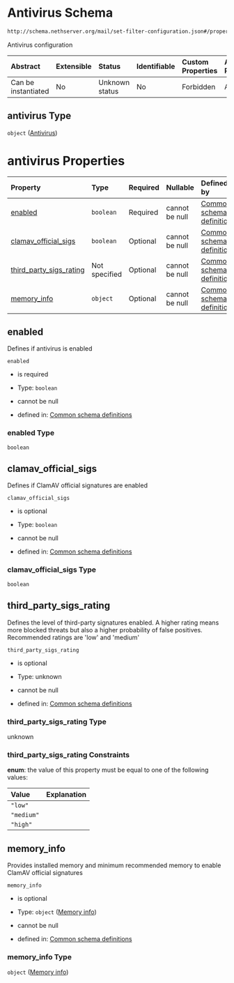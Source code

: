 # Antivirus Schema

```txt
http://schema.nethserver.org/mail/set-filter-configuration.json#/properties/antivirus
```

Antivirus configuration

| Abstract            | Extensible | Status         | Identifiable | Custom Properties | Additional Properties | Access Restrictions | Defined In                                                                                   |
| :------------------ | :--------- | :------------- | :----------- | :---------------- | :-------------------- | :------------------ | :------------------------------------------------------------------------------------------- |
| Can be instantiated | No         | Unknown status | No           | Forbidden         | Allowed               | none                | [set-filter-configuration.json\*](mail/set-filter-configuration.json "open original schema") |

## antivirus Type

`object` ([Antivirus](mail-defs-antivirus.md))

# antivirus Properties

| Property                                               | Type          | Required | Nullable       | Defined by                                                                                                                                                                          |
| :----------------------------------------------------- | :------------ | :------- | :------------- | :---------------------------------------------------------------------------------------------------------------------------------------------------------------------------------- |
| [enabled](#enabled)                                    | `boolean`     | Required | cannot be null | [Common schema definitions](mail-defs-antivirus-properties-enabled.md "http://schema.nethserver.org/mail.json#/$defs/antivirus/properties/enabled")                                 |
| [clamav\_official\_sigs](#clamav_official_sigs)        | `boolean`     | Optional | cannot be null | [Common schema definitions](mail-defs-antivirus-properties-clamav_official_sigs.md "http://schema.nethserver.org/mail.json#/$defs/antivirus/properties/clamav_official_sigs")       |
| [third\_party\_sigs\_rating](#third_party_sigs_rating) | Not specified | Optional | cannot be null | [Common schema definitions](mail-defs-antivirus-properties-third_party_sigs_rating.md "http://schema.nethserver.org/mail.json#/$defs/antivirus/properties/third_party_sigs_rating") |
| [memory\_info](#memory_info)                           | `object`      | Optional | cannot be null | [Common schema definitions](mail-defs-antivirus-properties-memory-info.md "http://schema.nethserver.org/mail.json#/$defs/antivirus/properties/memory_info")                         |

## enabled

Defines if antivirus is enabled

`enabled`

* is required

* Type: `boolean`

* cannot be null

* defined in: [Common schema definitions](mail-defs-antivirus-properties-enabled.md "http://schema.nethserver.org/mail.json#/$defs/antivirus/properties/enabled")

### enabled Type

`boolean`

## clamav\_official\_sigs

Defines if ClamAV official signatures are enabled

`clamav_official_sigs`

* is optional

* Type: `boolean`

* cannot be null

* defined in: [Common schema definitions](mail-defs-antivirus-properties-clamav_official_sigs.md "http://schema.nethserver.org/mail.json#/$defs/antivirus/properties/clamav_official_sigs")

### clamav\_official\_sigs Type

`boolean`

## third\_party\_sigs\_rating

Defines the level of third-party signatures enabled. A higher rating means more blocked threats but also a higher probability of false positives. Recommended ratings are 'low' and 'medium'

`third_party_sigs_rating`

* is optional

* Type: unknown

* cannot be null

* defined in: [Common schema definitions](mail-defs-antivirus-properties-third_party_sigs_rating.md "http://schema.nethserver.org/mail.json#/$defs/antivirus/properties/third_party_sigs_rating")

### third\_party\_sigs\_rating Type

unknown

### third\_party\_sigs\_rating Constraints

**enum**: the value of this property must be equal to one of the following values:

| Value      | Explanation |
| :--------- | :---------- |
| `"low"`    |             |
| `"medium"` |             |
| `"high"`   |             |

## memory\_info

Provides installed memory and minimum recommended memory to enable ClamAV official signatures

`memory_info`

* is optional

* Type: `object` ([Memory info](mail-defs-antivirus-properties-memory-info.md))

* cannot be null

* defined in: [Common schema definitions](mail-defs-antivirus-properties-memory-info.md "http://schema.nethserver.org/mail.json#/$defs/antivirus/properties/memory_info")

### memory\_info Type

`object` ([Memory info](mail-defs-antivirus-properties-memory-info.md))
